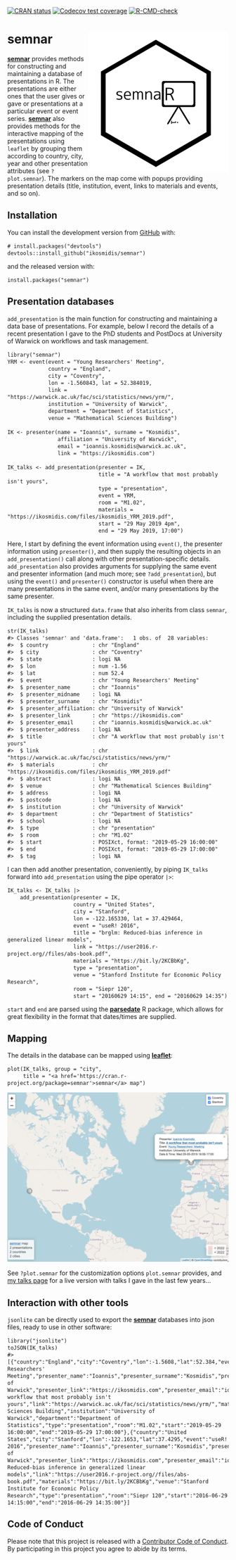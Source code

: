 <!-- badges: start -->

[![CRAN
status](https://www.r-pkg.org/badges/version/semnar)](https://cran.r-project.org/package=semnar)
[![Codecov test
coverage](https://codecov.io/gh/ikosmidis/semnar/branch/master/graph/badge.svg)](https://app.codecov.io/gh/ikosmidis/semnar?branch=master)
[![R-CMD-check](https://github.com/ikosmidis/semnar/actions/workflows/R-CMD-check.yaml/badge.svg)](https://github.com/ikosmidis/semnar/actions/workflows/R-CMD-check.yaml)
<!-- badges: end -->

# semnar <img src="https://github.com/ikosmidis/semnar/blob/develop/inst/art/semnar_hex.svg" width="320" align="right">

[**semnar**](https://github.com/ikosmidis/semnar) provides methods for
constructing and maintaining a database of presentations in R. The
presentations are either ones that the user gives or gave or
presentations at a particular event or event series.
[**semnar**](https://github.com/ikosmidis/semnar) also provides methods
for the interactive mapping of the presentations using `leaflet` by
grouping them according to country, city, year and other presentation
attributes (see `?plot.semnar`). The markers on the map come with popups
providing presentation details (title, institution, event, links to
materials and events, and so on).

## Installation

You can install the development version from
[GitHub](https://github.com/) with:

    # install.packages("devtools")
    devtools::install_github("ikosmidis/semnar")

and the released version with:

    install.packages("semnar")

## Presentation databases

`add_presentation` is the main function for constructing and maintaining
a data base of presentations. For example, below I record the details of
a recent presentation I gave to the PhD students and PostDocs at
University of Warwick on workflows and task management.

    library("semnar")
    YRM <- event(event = "Young Researchers' Meeting",
                 country = "England",
                 city = "Coventry",
                 lon = -1.560843, lat = 52.384019,
                 link = "https://warwick.ac.uk/fac/sci/statistics/news/yrm/",
                 institution = "University of Warwick",
                 department = "Department of Statistics",
                 venue = "Mathematical Sciences Building")

    IK <- presenter(name = "Ioannis", surname = "Kosmidis",
                    affiliation = "University of Warwick",
                    email = "ioannis.kosmidis@warwick.ac.uk",
                    link = "https://ikosmidis.com")

    IK_talks <- add_presentation(presenter = IK,
                                 title = "A workflow that most probably isn't yours",
                                 type = "presentation",
                                 event = YRM,
                                 room = "M1.02",
                                 materials = "https://ikosmidis.com/files/ikosmidis_YRM_2019.pdf",
                                 start = "29 May 2019 4pm",
                                 end = "29 May 2019, 17:00")

Here, I start by defining the event information using `event()`, the
presenter information using `presenter()`, and then supply the resulting
objects in an `add_presentation()` call along with other
presentation-specific details. `add_presentation` also provides
arguments for supplying the same event and presenter information (and
much more; see `?add_presentation`), but using the `event()` and
`presenter()` constructor is useful when there are many presentations in
the same event, and/or many presentations by the same presenter.

`IK_talks` is now a structured `data.frame` that also inherits from
class `semnar`, including the supplied presentation details.

    str(IK_talks)
    #> Classes 'semnar' and 'data.frame':   1 obs. of  28 variables:
    #>  $ country              : chr "England"
    #>  $ city                 : chr "Coventry"
    #>  $ state                : logi NA
    #>  $ lon                  : num -1.56
    #>  $ lat                  : num 52.4
    #>  $ event                : chr "Young Researchers' Meeting"
    #>  $ presenter_name       : chr "Ioannis"
    #>  $ presenter_midname    : logi NA
    #>  $ presenter_surname    : chr "Kosmidis"
    #>  $ presenter_affiliation: chr "University of Warwick"
    #>  $ presenter_link       : chr "https://ikosmidis.com"
    #>  $ presenter_email      : chr "ioannis.kosmidis@warwick.ac.uk"
    #>  $ presenter_address    : logi NA
    #>  $ title                : chr "A workflow that most probably isn't yours"
    #>  $ link                 : chr "https://warwick.ac.uk/fac/sci/statistics/news/yrm/"
    #>  $ materials            : chr "https://ikosmidis.com/files/ikosmidis_YRM_2019.pdf"
    #>  $ abstract             : logi NA
    #>  $ venue                : chr "Mathematical Sciences Building"
    #>  $ address              : logi NA
    #>  $ postcode             : logi NA
    #>  $ institution          : chr "University of Warwick"
    #>  $ department           : chr "Department of Statistics"
    #>  $ school               : logi NA
    #>  $ type                 : chr "presentation"
    #>  $ room                 : chr "M1.02"
    #>  $ start                : POSIXct, format: "2019-05-29 16:00:00"
    #>  $ end                  : POSIXct, format: "2019-05-29 17:00:00"
    #>  $ tag                  : logi NA

I can then add another presentation, conveniently, by piping `IK_talks`
forward into `add_presentation` using the pipe operator `|>`:

    IK_talks <- IK_talks |>
        add_presentation(presenter = IK,
                         country = "United States",
                         city = "Stanford",
                         lon = -122.165330, lat = 37.429464,
                         event = "useR! 2016",
                         title = "brglm: Reduced-bias inference in generalized linear models",
                         link = "https://user2016.r-project.org//files/abs-book.pdf",
                         materials = "https://bit.ly/2KCBbKg",
                         type = "presentation", 
                         venue = "Stanford Institute for Economic Policy Research",
                         room = "Siepr 120",
                         start = "20160629 14:15", end = "20160629 14:35")

`start` and `end` are parsed using the
[**parsedate**](https://cran.r-project.org/package=parsedate) R package,
which allows for great flexibility in the format that dates/times are
supplied.

## Mapping

The details in the database can be mapped using
[**leaflet**](https://cran.r-project.org/package=leaflet):

    plot(IK_talks, group = "city",
         title = "<a href='https://cran.r-project.org/package=semnar'>semnar</a> map")

![](https://github.com/ikosmidis/semnar/blob/master/inst/README_files/IK_talks.png)

See `?plot.semnar` for the customization options `plot.semnar` provides,
and [my talks page](https://ikosmidis.com/talks/) for a live version
with talks I gave in the last few years…

## Interaction with other tools

`jsonlite` can be directly used to export the
[**semnar**](https://github.com/ikosmidis/semnar) databases into json
files, ready to use in other software:

    library("jsonlite")
    toJSON(IK_talks)
    #> [{"country":"England","city":"Coventry","lon":-1.5608,"lat":52.384,"event":"Young Researchers' Meeting","presenter_name":"Ioannis","presenter_surname":"Kosmidis","presenter_affiliation":"University of Warwick","presenter_link":"https://ikosmidis.com","presenter_email":"ioannis.kosmidis@warwick.ac.uk","title":"A workflow that most probably isn't yours","link":"https://warwick.ac.uk/fac/sci/statistics/news/yrm/","materials":"https://ikosmidis.com/files/ikosmidis_YRM_2019.pdf","venue":"Mathematical Sciences Building","institution":"University of Warwick","department":"Department of Statistics","type":"presentation","room":"M1.02","start":"2019-05-29 16:00:00","end":"2019-05-29 17:00:00"},{"country":"United States","city":"Stanford","lon":-122.1653,"lat":37.4295,"event":"useR! 2016","presenter_name":"Ioannis","presenter_surname":"Kosmidis","presenter_affiliation":"University of Warwick","presenter_link":"https://ikosmidis.com","presenter_email":"ioannis.kosmidis@warwick.ac.uk","title":"brglm: Reduced-bias inference in generalized linear models","link":"https://user2016.r-project.org//files/abs-book.pdf","materials":"https://bit.ly/2KCBbKg","venue":"Stanford Institute for Economic Policy Research","type":"presentation","room":"Siepr 120","start":"2016-06-29 14:15:00","end":"2016-06-29 14:35:00"}]

## Code of Conduct

Please note that this project is released with a [Contributor Code of
Conduct](https://github.com/ikosmidis/semnar/blob/master/CONDUCT.md). By
participating in this project you agree to abide by its terms.
